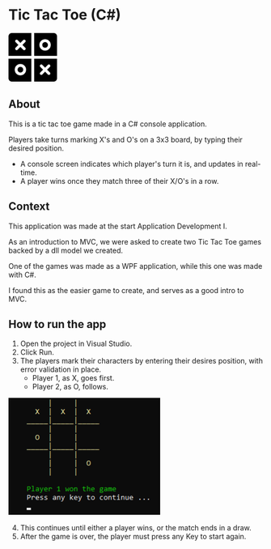 # Tic Tac Toe (C#)
<img src="tic-tac-toe-black-white.png" alt="tic-tac-toe" width="96px">

## About
This is a tic tac toe game made in a C# console application.

Players take turns marking X's and O's on a 3x3 board, by typing their desired position.
- A console screen indicates which player's turn it is, and updates in real-time.
- A player wins once they match three of their X/O's in a row.

## Context
This application was made at the start Application Development I.

As an introduction to MVC, we were asked to create two Tic Tac Toe games backed by a dll model we created.

One of the games was made as a WPF application, while this one was made with C#.

I found this as the easier game to create, and serves as a good intro to MVC.

## How to run the app
1. Open the project in Visual Studio.
2. Click Run.
3. The players mark their characters by entering their desires position, with error validation in place.
    - Player 1, as X, goes first.
    - Player 2, as O, follows.

<img src="tic-tac-toe-csharp.png" alt="tic-tac-toe-csharp" width="300px;">

4. This continues until either a player wins, or the match ends in a draw.
5. After the game is over, the player must press any Key to start again.